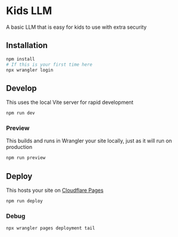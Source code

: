 # Kids LLM

A basic LLM that is easy for kids to use with extra security

## Installation

```bash
npm install
# If this is your first time here
npx wrangler login
```

## Develop

This uses the local Vite server for rapid development

```bash
npm run dev
```

### Preview

This builds and runs in Wrangler your site locally, just as it will run on production

```bash
npm run preview
```

## Deploy

This hosts your site on [Cloudflare Pages](https://pages.cloudflare.com)

```bash
npm run deploy
```

###  Debug

```bash
npx wrangler pages deployment tail
```